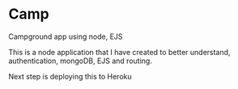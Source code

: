 # Camp
Campground app using node, EJS

This is a node application that I have created to better understand, authentication, mongoDB, EJS and routing. 

Next step is deploying this to Heroku
